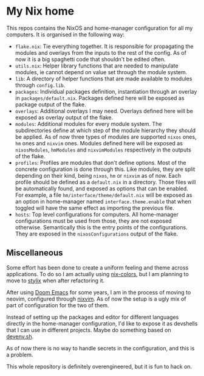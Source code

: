 
# My Nix home

This repos contains the NixOS and home-manager configuration for all my
computers. It is organised in the following way:

- `flake.nix`: Tie everything together. It is responsible for propagating the
  modules and overlays from the inputs to the rest of the config. As of now it
  is a big spaghetti code that shouldn't be edited often.
- `utils.nix`: Helper library functions that are needed to manipulate modules,
  ie cannot depend on value set through the module system.
- `lib`: A directory of helper functions that are made available to modules
  through `config.lib`.
- `packages`: Individual packages definition, instantiation through an overlay
  in `packages/default.nix`. Packages defined here will be exposed as package
  output of the flake.
- `overlays`: Additional overlays I may need. Overlays defined here will be
  exposed as overlay output of the flake.
- `modules`: Additional modules for every module system. The subdirectories
  define at which step of the module hierarchy they should be applied. As of now
  three types of modules are supported `nixos` ones, `hm` ones and `nixvim`
  ones. Modules defined here will be exposed as `nixosModules`, `hmModules` and
  `nixvimModules` respectively in the outputs of the flake.
- `profiles`: Profiles are modules that don't define options. Most of the
  concrete configuration is done through this. Like modules, they are split
  depending on their kind, being `nixos`, `hm` or `nixvim` as of now. Each
  profile should be defined as a `default.nix` in a directory. Those files will
  be automatically found, and exposed as options that can be enabled. For
  example, a file `hm/interface/theme/default.nix` will be exposed as an option
  in home-manager named `interface.theme.enable` that when toggled will have the
  same effect as importing the previous file.
- `hosts`: Top level configurations for computers. All home-manager
  configurations must be used from those, they are not exposed otherwise.
  Semantically this is the entry points of the configurations. They are exposed
  in the `nixosConfigurations` output of the flake.

## Miscellaneous

Some effort has been done to create a uniform feeling and theme across
applications. To do so I am actually using
[nix-colors](https://github.com/Misterio77/nix-colors), but I am planning to
move to [stylix](https://github.com/danth/stylix) when after refactoring it.

After using [Doom Emacs](https://github.com/doomemacs/doomemacs) for some years,
I am in the process of moving to neovim, configured through
[nixvim](https://github.com/pta2002/nixvim). As of now the setup is a ugly mix
of part of configuration for the two of them.

Instead of setting up the packages and editor for different languages directly
in the home-manager configuration, I'd like to expose it as devshells that I can
use in different projects. Maybe do something based on
[devenv.sh](https://devenv.sh/).

As of now there is no way to handle secrets in the configuration, and this is a
problem.

This whole repository is definitely overengineered, but it is fun to hack on.
